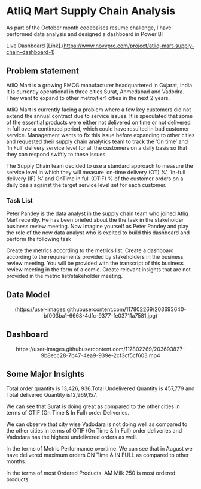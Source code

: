 # AtliQ Mart Supply Chain Analysis
As part of the October month codebaiscs resume challenge, I have performed data analysis and designed a dashboard in Power BI

Live Dashboard [Link].(https://www.novypro.com/project/atliq-mart-supply-chain-dashboard-1)

## Problem statement

AtliQ Mart is a growing FMCG manufacturer headquartered in Gujarat, India. It is currently operational in three cities Surat, Ahmedabad and Vadodra. They want to expand to other metro/tier1 cities in the next 2 years.

AtliQ Mart is currently facing a problem where a few key customers did not extend the annual contract due to service issues. It is speculated that some of the essential products were either not delivered on time or not delivered in full over a continued period, which could have resulted in bad customer service. Management wants to fix this issue before expanding to other cities and requested their supply chain analytics team to track the ’On time’ and ‘In Full’ delivery service level for all the customers on a daily basis so that they can respond swiftly to these issues.

The Supply Chain team decided to use a standard approach to measure the service level in which they will measure ‘on-time delivery (OT) %’, ‘In-full delivery (IF) %’ and OnTime in full (OTIF) % of the customer orders on a daily basis against the target service level set for each customer.


### Task List

Peter Pandey is the data analyst in the supply chain team who joined Atliq Mart recently. He has been briefed about the the task in the stakeholder business review meeting. Now Imagine yourself as Peter Pandey and play the role of the new data analyst who is excited to build this dashboard and perform the following task

Create the metrics according to the metrics list.
Create a dashboard according to the requirements provided by stakeholders in the business review meeting. You will be provided with the transcript of this business review meeting in the form of a comic.
Create relevant insights that are not provided in the metric list/stakeholder meeting.

## Data Model 

<p align="center">
  (https://user-images.githubusercontent.com/117802269/203693640-bf003ba1-6668-4dfc-9377-fe03711a7581.jpg)
</p>


## Dashboard 

<p align="center">
  https://user-images.githubusercontent.com/117802269/203693827-9b8ecc28-7b47-4ea9-939e-2cf3cf5cf603.mp4
</p>


## Some Major Insights 

Total order quantity is 13,426, 936.Total Undelivered Quantity is 457,779 and Total delivered Quantity is12,969,157.

We can see that Surat is doing great as compared to the other cities in terms of   OTIF (On Time & In Full) order Deliveries.

We can observe that city wise Vadodara is not doing well as compared to the other cities in terms of OTIF (On Time & In Full) order deliveries and Vadodara has the highest undelivered orders as well.

In the terms of Metric Performance overtime. We can see that in August we have delivered maximum orders ON Time & IN FULL as compared to other months.

In the terms of most Ordered Products. AM Milk 250 is most ordered products.




